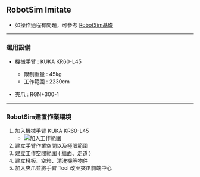 ## RobotSim Imitate

- 如操作過程有問題，可參考 [RobotSim基礎](https://yazelin.github.io/usc2019-RobotSim/zh-tw/1RobotSimBasic.html)

---
### 選用設備

- 機械手臂 : KUKA KR60-L45
	- 限制重量 : 45kg
	- 工作範圍 : 2230cm
	
- 夾爪 : RGN+300-1

---
### RobotSim建置作業環境

1. 加入機械手臂 KUKA KR60-L45
	- ![加入工作範圍](RobotSim_Imitate/png/RobotSim_Add_Range_Sphere.png)
2. 建立手臂作業空間以及極限範圍
4. 建立工作空間範圍 ( 牆面、走道 )
5. 建立棧板、空箱、清洗機等物件
6. 加入夾爪並將手臂 Tool 改至夾爪前端中心
<!--stackedit_data:
eyJoaXN0b3J5IjpbLTY5NzM3MzA4NCwtMTQ2MTUxNzIzNywxOD
c2MTg1OTA0LDU4NDc3MjU1Myw1ODg0OTc3NDMsLTE2Nzk5NDcz
MjYsMzAwNjc4ODUzLDI4NDg4NTQxNCwtMTA5NDM2MTE3NiwtMT
c1NzkzNDk5NSw3NDU5OTgwNTUsMTEwNTk3NDhdfQ==
-->